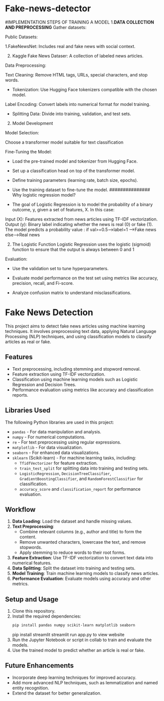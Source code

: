 # Fake-news-detector
#IMPLEMENTATION STEPS OF TRAINING A MODEL
1.**DATA COLLECTION AND PREPROCESSING**
  Gather datasets:

Public Datasets:

1.FakeNewsNet: Includes real and fake news with social context.

2. Kaggle Fake News Dataser: A collection of labeled news articles.

Data Preprocessing:

Text Cleaning: Remove HTML tags, URLs, special characters, and stop words.

* Tokenization: Use Hugging Face tokenizers compatible with the chosen model.

Label Encoding: Convert labels into numerical format for model training.

* Splitting Data: Divide into training, validation, and test sets.

2. Model Development

Model Selection:

Choose a transformer model suitable for text classification 

Fine-Tuning the Model:

* Load the pre-trained model and tokenizer from Hugging Face.

* Set up a classification head on top of the transformer model.

* Define training parameters (learning rate, batch size, epochs).

* Use the training dataset to fine-tune the model.
  ############### Why logistic regression model?
* The goal of Logistic Regression is to model the probability of a binary outcome, y, given a set of features, X.
  In this case:

Input (X): Features extracted from news articles using TF-IDF vectorization.
Output (y): Binary label indicating whether the news is real (0) or fake (1).
The model predicts a probability value : 
if val>=0.5-->label=1 -->Fake news
else-->Real news


2. The Logistic Function
Logistic Regression uses the logistic (sigmoid) function to ensure that the output is always between 0 and 1

Evaluation:

* Use the validation set to tune hyperparameters.

* Evaluate model performance on the test set using metrics like accuracy, precision, recall, and Fi-score.

* Analyze confusion matrix to understand misclassifications.




# Fake News Detection

This project aims to detect fake news articles using machine learning techniques. It involves preprocessing text data, applying Natural Language Processing (NLP) techniques, and using classification models to classify articles as real or fake.

## Features
- Text preprocessing, including stemming and stopword removal.
- Feature extraction using TF-IDF vectorization.
- Classification using machine learning models such as Logistic Regression and Decision Trees.
- Performance evaluation using metrics like accuracy and classification reports.

## Libraries Used
The following Python libraries are used in this project:
- `pandas` - For data manipulation and analysis.
- `numpy` - For numerical computations.
- `re` - For text preprocessing using regular expressions.
- `matplotlib` - For data visualization.
- `seaborn` - For enhanced data visualizations.
- `sklearn` (Scikit-learn) - For machine learning tasks, including:
  - `TfidfVectorizer` for feature extraction.
  - `train_test_split` for splitting data into training and testing sets.
  - `LogisticRegression`, `DecisionTreeClassifier`, `GradientBoostingClassifier`, and `RandomForestClassifier` for classification.
  - `accuracy_score` and `classification_report` for performance evaluation.

## Workflow
1. **Data Loading**: Load the dataset and handle missing values.
2. **Text Preprocessing**:
   - Combine relevant columns (e.g., author and title) to form the content.
   - Remove unwanted characters, lowercase the text, and remove stopwords.
   - Apply stemming to reduce words to their root forms.
3. **Feature Extraction**: Use TF-IDF vectorization to convert text data into numerical features.
4. **Data Splitting**: Split the dataset into training and testing sets.
5. **Model Training**: Train machine learning models to classify news articles.
6. **Performance Evaluation**: Evaluate models using accuracy and other metrics.

## Setup and Usage
1. Clone this repository.
2. Install the required dependencies:
   ```bash
   pip install pandas numpy scikit-learn matplotlib seaborn
   ```
   pip install streamlit
   streamlit run app.py to view website
4. Run the Jupyter Notebook or script in collab to train and evaluate the models.
5. Use the trained model to predict whether an article is real or fake.

## Future Enhancements
- Incorporate deep learning techniques for improved accuracy.
- Add more advanced NLP techniques, such as lemmatization and named entity recognition.
- Extend the dataset for better generalization.


